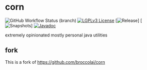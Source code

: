 # corn

![GitHub Workflow Status (branch)](https://img.shields.io/github/actions/workflow/status/powercasgamer/corn/gradle.yml?branch=master) [![LGPLv3 License](https://img.shields.io/badge/license-LGPLv3-blue)](LICENSE) [![Release](https://repo.mizule.dev/api/badge/latest/releases/dev.mizule.corn/corn-minecraft-paper?name=stable&color=FFA500)] [![Snapshots](https://repo.mizule.dev/api/badge/latest/snapshots/dev.mizule.corn/corn-minecraft-paper?name=dev&color=FFA500)] [![Javadoc](https://img.shields.io/badge/javadoc-all-green)](https://jd.mizule.dev/)

extremely opinionated mostly personal java utilities

## fork
This is a fork of https://github.com/broccolai/corn
